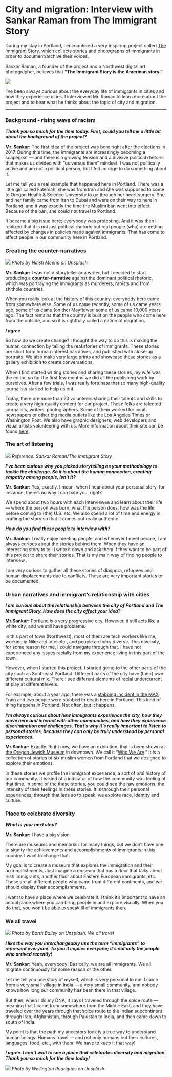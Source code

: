 
# City and migration: Interview with Sankar Raman from The Immigrant Story

During my stay in Portland, I encountered a very inspiring project called [The Immigrant Story]((https://theimmigrantstory.org/)), which collects stories and photographs of immigrants in order to document/archive their voices.

Sankar Raman, a founder of the project and a Northwest digital art photographer, believes that **“The Immigrant Story is the American story.”**

![](Sankar-Raman-by-kim.jpg)

I’ve been always curious about the everyday life of immigrants in cities and how they experience cities. I interviewed Mr. Raman to learn more about the project and to hear what he thinks about the topic of city and migration.

---

### Background - rising wave of racism

***Thank you so much for the time today. First, could you tell me a little bit about the background of the project?***

**Mr. Sankar:** The first idea of the project was born right after the elections in 2017. During this time, the immigrants are increasingly becoming a scapegoat — and there is a growing tension and a divisive political rhetoric that makes us divided with “us versus them” mindset. I was not politically active and am not a political person, but I felt an urge to do something about it.

Let me tell you a real example that happened here in Portland. There was a little girl called Fatemah, she was from Iran and she was supposed to come to Oregon Health & Science University to go through her heart surgery. She and her family came from Iran to Dubai and were on their way to here in Portland, and it was exactly the time the Muslim ban went into effect. Because of the ban, she could not travel to Portland.

It became a big issue here; everybody was protesting. And it was then I realized that it is not just political rhetoric but real people (who) are getting affected by changes in policies made against immigrants. That has come to affect people in our community here in Portland.

### Creating the counter-narratives

![](immigrantstory.jpg)
*Photo by Nitish Meena on Unsplash*

**Mr. Sankar:** I was not a storyteller or a writer, but I decided to start producing a **counter-narrative** against the dominant political rhetoric, which was portraying the immigrants as murderers, rapists and from shithole countries.

When you really look at the history of this country, everybody here came from somewhere else. Some of us came recently, some of us came years ago, some of us came (on the) Mayflower, some of us came 10,000 years ago. The fact remains that the country is built on the people who come here from the outside, and so it is rightfully called a nation of migration.

***I agree***

So how do we create change? I thought the way to do this is making the human connection by telling the real stories of immigrants. These stories are short form human interest narratives, and published with close-up portraits. We also make very large prints and showcase these stories as a gallery exhibition to create conversations.

When I first started writing stories and sharing these stories, my wife was the editor, so for the first few months we did all the publishing work by ourselves. After a few trials, I was really fortunate that so many high-quality journalists started to help us out.

Today, there are more than 20 volunteers sharing their talents and skills to create a very high quality content for our project. These folks are talented journalists, writers, photographers. Some of them worked for local newspapers or other big media outlets like the Los Angeles Times or Washington Post. We also have graphic designers, web developers and visual artists volunteering with us. More information about their site can be found [here](https://theimmigrantstory.org/our-story/).

### The art of listening

![](immigrantstory02.jpg)
*Reference: Sankar Raman/The Immigrant Story*

***I’ve been curious why you picked storytelling as your methodology to tackle the challenge. So it is about the human connection, creating empathy among people, isn’t it?***

**Mr. Sankar:** Yes, exactly. I mean, when I hear about your personal story, for instance, there’s no way I can hate you, right?

We spend about two hours with each interviewee and learn about their life — where the person was born, what the person does, how was the life before coming to (the) U.S. etc. We also spend a lot of time and energy in crafting the story so that it comes out really authentic.

***How do you find these people to interview with?***

**Mr. Sankar:** I really enjoy meeting people, and whenever I meet people, I am always curious about the stories behind them. When they have an interesting story to tell I write it down and ask them if they want to be part of this project to share their stories. That is my main way of finding people to interview,.

I am very curious to gather all these stories of diaspora, refugees and human displacements due to conflicts. These are very important stories to be documented.

### Urban narratives and immigrant’s relationship with cities

***I am curious about the relationship between the city of Portland and The Immigrant Story. How does the city affect your idea?***

**Mr.Sankar:** Portland is a very progressive city. However, it still acts like a white city, and we still have problems.

In this part of town (Northwest), most of them are tech workers like me, working in Nike and Intel etc., and people are very diverse. This diversity, for some reason for me, I could navigate through that. I have not experienced any issues racially from my experience living in this part of the town.

However, when I started this project, I started going to the other parts of the city such as Southeast Portland. Different parts of the city have (their) own different cultural mix. There I see different elements of racial undercurrent at play at different levels.

For example, about a year ago, there was a [stabbing incident in the MAX](https://en.wikipedia.org/wiki/2017_Portland_train_attack) Train and two people were stabbed to death here in Portland. This kind of thing happens in Portland. Not often, but it happens.

***I’m always curious about how immigrants experience the city, how they move here and interact with other communities, and how they experience discrimination and challenges. That’s why it’s really important to listen to personal stories, because they can only be truly understood by personal experiences.***

**Mr.Sankar:** Exactly. Right now, we have an exhibition, that is been shown at [the Oregon Jewish Museum]((http://www.ojmche.org/)) in downtown. We call it “[Who We Are](https://theimmigrantstory.org/who-we-are/).” It is a collection of stories of six muslim women from Portland that we designed to explore their emotions.

In these stories we profile the immigrant experience, a sort of oral history of our community. It is kind of a indicator of how the community was feeling at that time. In some of the these stories, you could see the raw emotions, the intensity of their feelings in these stories. It is through their personal experiences, through that lens so to speak, we explore race, identity and culture.


### Place to celebrate diversity

***What is your next step?***

**Mr. Sankar:** I have a big vision.

There are museums and memorials for many things, but we don’t have one to signify the achievements and accomplishments of immigrants in this country. I want to change that.

My goal is to create a museum that explores the immigration and their accomplishments. Just imagine a museum that has a floor that talks about Irish immigrants, another floor about Eastern European immigrants, etc.
These are all different people who came from different continents, and we should display their accomplishments.

I want to have a place where we celebrate it. I think it’s important to have an actual place where you can bring people in and explore visually. When you do that, you won't be able to speak ill of immigrants then.

### We all travel

![](imigratntstory03.jpg)
*Photo by Barth Bailey on Unsplash. We all travel*

***I like the way you interchangeably use the term “immigrants” to represent everyone. To you it implies everyone; it’s not only the people who arrived recently!***

**Mr. Sankar:** Yeah, everybody! Basically, we are all immigrants. We all migrate continuously for some reason or the other.

Let me tell you one story of myself, which is very personal to me. I came from a very small village in India — a very small community, and nobody knows how long our community has been there in that village.

But then, when I do my DNA, it says I traveled through the spice route — meaning that I came from somewhere from the Middle East, and they have traveled over the years through that spice route to the Indian subcontinent through Iran, Afghanistan, through Pakistan to India, and then came down to south of India.

My point is that the path my ancestors took is a true way to understand human beings. Humans travel — and not only humans but their cultures, languages, food, etc., with them. We have to keep it that way!

***I agree. I can’t wait to see a place that celebrates diversity and migration. Thank you so much for the time today!***

![](immigrantstory01.jpg)
*Photo by Wellington Rodrigues on Unsplash*
